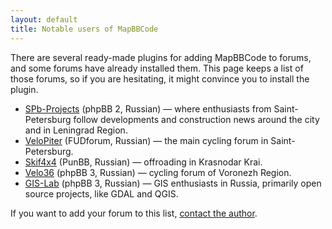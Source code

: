 ```yaml
---
layout: default
title: Notable users of MapBBCode
---
```


There are several ready-made plugins for adding MapBBCode to forums, and some forums have already installed them. This page keeps a list of those forums, so if you are hesitating, it might convince you to install the plugin.

* [SPb-Projects](http://spb-projects.ru/forum/) (phpBB 2, Russian) — where enthusiasts from Saint-Petersburg follow developments and construction news around the city and in Leningrad Region.
* [VeloPiter](http://www.velopiter.spb.ru/forum/) (FUDforum, Russian) — the main cycling forum in Saint-Petersburg.
* [Skif4x4](http://forum.skif4x4.ru/) (PunBB, Russian) — offroading in Krasnodar Krai.
* [Velo36](http://www.velo36.ru/forum/index.php) (phpBB 3, Russian) — cycling forum of Voronezh Region.
* [GIS-Lab](http://gis-lab.info/forum/) (phpBB 3, Russian) — GIS enthusiasts in Russia, primarily open source projects, like GDAL and QGIS.

If you want to add your forum to this list, [contact the author](mailto:zverik@textual.ru).
